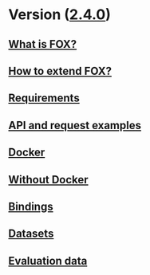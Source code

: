 
[1]: ./fox.md
[2]: ./extendfox.md
[5]: ./requests.md
[6]: ./requirements.md
[7]: ./docker.md
[8]: https://github.com/AKSW/FOX/releases/tag/v2.3.0
[9]: https://github.com/AKSW/FOX
[10]: ../evaluation
[11]: ../input
[12]: ./nodocker.md
[13]: ./bindings.md


# Version ([2.4.0][9])

## [What is FOX?][1]

## [How to extend FOX?][2]

## [Requirements][6]

## [API and request examples][5]

## [Docker][7]

## [Without Docker][12]

## [Bindings][13]

## [Datasets][11]

## [Evaluation data][10]


<!--
## Old Version ([2.3.0][8])

### Build:

Copy `fox.properties-dist` to `fox.properties` and run `./build.sh`.

Now, the release is ready in the `release` folder, `cd release`.

### Run:

Copy `fox.properties-dist` to `fox.properties` and run `run.sh`  to start the server.

To close the server, run `close.sh`.
-->
